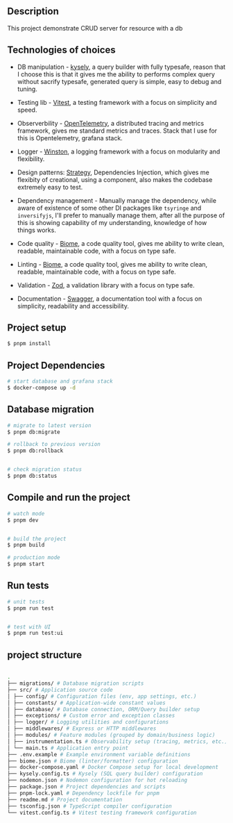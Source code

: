
## Description

This project demonstrate CRUD server for resource with a db

## Technologies of choices

- DB manipulation - [kysely](https://kysely.org/), a query builder with fully typesafe, reason that I choose this is that it gives me the ability to performs complex query without sacrify typesafe, generated query is simple, easy to debug and tuning.

- Testing lib - [Vitest](https://vitest.dev/), a testing framework with a focus on simplicity and speed.

- Observerbility - [OpenTelemetry](https://opentelemetry.io/), a distributed tracing and metrics framework, gives me standard metrics and traces. Stack that I use for this is Opentelemetry, grafana stack.

- Logger - [Winston](https://github.com/winstonjs/winston), a logging framework with a focus on modularity and flexibility.

- Design patterns: [Strategy](https://refactoring.guru/design-patterns/strategy), Dependencies Injection, which gives me flexibity of creational, using a component, also makes the codebase extremely easy to test.

- Dependency management - Manually manage the dependency, while aware of existence of some other DI packages like `tsyringe` and `inversifyjs`, I'll prefer to manually manage them, after all the purpose of this is showing capability of my understanding, knowledge of how things works.

- Code quality - [Biome](https://github.com/benjamingr/biome), a code quality tool, gives me ability to write clean, readable, maintainable code, with a focus on type safe.

- Linting - [Biome](https://github.com/benjamingr/biome), a code quality tool, gives me ability to write clean, readable, maintainable code, with a focus on type safe.

- Validation - [Zod](https://github.com/colinhacks/zod), a validation library with a focus on type safe.

- Documentation - [Swagger](https://swagger.io/), a documentation tool with a focus on simplicity, readability and accessibility.


## Project setup

```bash
$ pnpm install
```

## Project Dependencies

```bash
# start database and grafana stack
$ docker-compose up -d
```


## Database migration

```bash
# migrate to latest version
$ pnpm db:migrate

# rollback to previous version
$ pnpm db:rollback


# check migration status
$ pnpm db:status
```

## Compile and run the project

```bash
# watch mode
$ pnpm dev


# build the project
$ pnpm build

# production mode
$ pnpm start
```

## Run tests

```bash
# unit tests
$ pnpm run test


# test with UI
$ pnpm run test:ui
```

## project structure
```bash

.
├── migrations/ # Database migration scripts
├── src/ # Application source code
│ ├── config/ # Configuration files (env, app settings, etc.)
│ ├── constants/ # Application-wide constant values
│ ├── database/ # Database connection, ORM/Query builder setup
│ ├── exceptions/ # Custom error and exception classes
│ ├── logger/ # Logging utilities and configurations
│ ├── middlewares/ # Express or HTTP middlewares
│ ├── modules/ # Feature modules (grouped by domain/business logic)
│ ├── instrumentation.ts # Observability setup (tracing, metrics, etc.)
│ └── main.ts # Application entry point
├── .env.example # Example environment variable definitions
├── biome.json # Biome (linter/formatter) configuration
├── docker-compose.yaml # Docker Compose setup for local development
├── kysely.config.ts # Kysely (SQL query builder) configuration
├── nodemon.json # Nodemon configuration for hot reloading
├── package.json # Project dependencies and scripts
├── pnpm-lock.yaml # Dependency lockfile for pnpm
├── readme.md # Project documentation
├── tsconfig.json # TypeScript compiler configuration
└── vitest.config.ts # Vitest testing framework configuration

```
